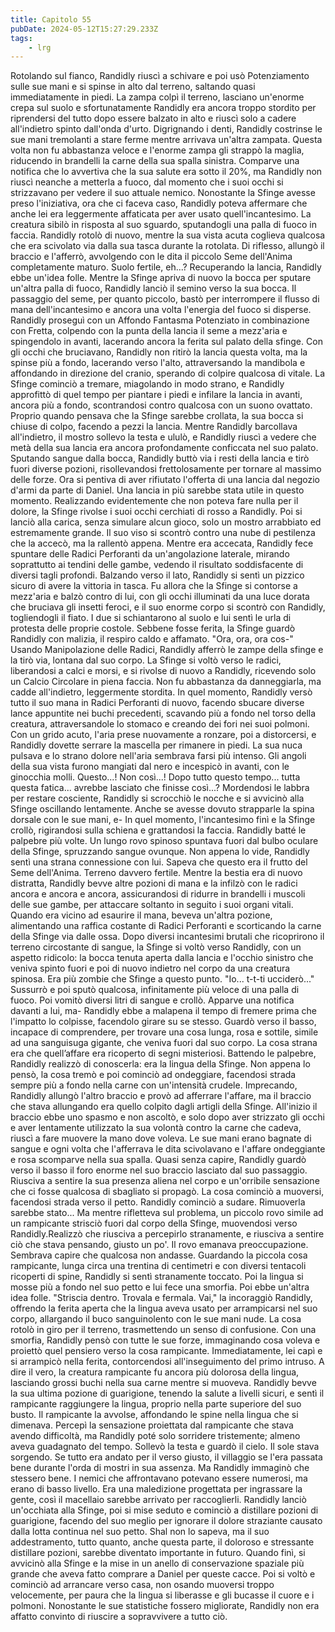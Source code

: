 ```yaml
---
title: Capitolo 55
pubDate: 2024-05-12T15:27:29.233Z
tags:
    - lrg
---
```


Rotolando sul fianco, Randidly riuscì a schivare e poi usò Potenziamento sulle sue mani e si spinse in alto dal terreno, saltando quasi immediatamente in piedi.
La zampa colpì il terreno, lasciano un'enorme crepa sul suolo e sfortunatamente Randidly era ancora troppo stordito per riprendersi del tutto dopo essere balzato in alto e riuscì solo a cadere all'indietro spinto dall'onda d'urto.
Digrignando i denti, Randidly costrinse le sue mani tremolanti a stare ferme mentre arrivava un'altra zampata. Questa volta non fu abbastanza veloce e l'enorme zampa gli strappò la maglia, riducendo in brandelli la carne della sua spalla sinistra.
Comparve una notifica che lo avvertiva che la sua salute era sotto il 20%, ma Randidly non riuscì neanche a metterla a fuoco, dal momento che i suoi occhi si strizzavano per vedere il suo attuale nemico.  Nonostante la Sfinge avesse preso l'iniziativa, ora che ci faceva caso, Randidly poteva affermare che anche lei era leggermente affaticata per aver usato quell'incantesimo.
La creatura sibilò in risposta al suo sguardo, sputandogli una palla di fuoco in faccia. Randidly rotolò di nuovo, mentre la sua vista acuta coglieva qualcosa che era scivolato via dalla sua tasca durante la rotolata. Di riflesso, allungò il braccio e l'afferrò, avvolgendo con le dita il piccolo Seme dell'Anima completamente maturo.
Suolo fertile, eh...?
Recuperando la lancia, Randidly ebbe un'idea folle. Mentre la Sfinge apriva di nuovo la bocca per sputare un'altra palla di fuoco, Randidly lanciò il semino verso la sua bocca. Il passaggio del seme, per quanto piccolo, bastò per interrompere il flusso di mana dell'incantesimo e ancora una volta l'energia del fuoco si disperse.
Randidly proseguì con un Affondo Fantasma Potenziato in combinazione con Fretta, colpendo con la punta della lancia il seme a mezz'aria e spingendolo in avanti, lacerando ancora la ferita sul palato della sfinge.
Con gli occhi che bruciavano, Randidly non ritirò la lancia questa volta, ma la spinse più a fondo, lacerando verso l'alto, attraversando la mandibola e affondando in direzione del cranio, sperando di colpire qualcosa di vitale.
La Sfinge cominciò a tremare, miagolando in modo strano, e Randidly approfittò di quel tempo per piantare i piedi e infilare la lancia in avanti, ancora più a fondo, scontrandosi contro qualcosa con un suono ovattato.
Proprio quando pensava che la Sfinge sarebbe crollata, la sua bocca si chiuse di colpo, facendo a pezzi la lancia. Mentre Randidly barcollava all'indietro, il mostro sollevo la testa e ululò, e Randidly riuscì a vedere che metà della sua lancia era ancora profondamente conficcata nel suo palato.
Sputando sangue dalla bocca, Randidly buttò via i resti della lancia e tirò fuori diverse pozioni, risollevandosi frettolosamente per tornare al massimo delle forze. Ora si pentiva di aver rifiutato l'offerta di una lancia dal negozio d'armi da parte di Daniel. Una lancia in più sarebbe stata utile in questo momento.
Realizzando evidentemente che non poteva fare nulla per il dolore, la Sfinge rivolse i suoi occhi cerchiati di rosso a Randidly. Poi si lanciò alla carica, senza simulare alcun gioco, solo un mostro arrabbiato ed estremamente grande.
Il suo viso si scontrò contro una nube di pestilenza che la accecò, ma la rallentò appena. Mentre era accecata, Randidly fece spuntare delle Radici Perforanti da un'angolazione laterale, mirando soprattutto ai tendini delle gambe, vedendo il risultato soddisfacente di diversi tagli profondi.
Balzando verso il lato, Randidly si sentì un pizzico sicuro di avere la vittoria in tasca.
Fu allora che la Sfinge si contorse a mezz'aria e balzò contro di lui, con gli occhi illuminati da una luce dorata che bruciava gli insetti feroci, e il suo enorme corpo si scontrò con Randidly, togliendogli il fiato. I due si schiantarono al suolo e lui sentì le urla di protesta delle proprie costole.
Sebbene fosse ferita, la Sfinge guardò Randidly con malizia, il respiro caldo e affamato.
"Ora, ora, ora cos-"
Usando Manipolazione delle Radici, Randidly afferrò le zampe della sfinge e la tirò via, lontana dal suo corpo. La Sfinge si voltò verso le radici, liberandosi a calci e morsi, e si rivolse di nuovo a Randidly, ricevendo solo un Calcio Circolare in piena faccia.
Non fu abbastanza da danneggiarla, ma cadde all'indietro, leggermente stordita.
In quel momento, Randidly versò tutto il suo mana in Radici Perforanti di nuovo, facendo sbucare diverse lance appuntite nei buchi precedenti, scavando più a fondo nel torso della creatura, attraversandole lo stomaco e creando dei fori nei suoi polmoni.
Con un grido acuto, l'aria prese nuovamente a ronzare, poi a distorcersi, e Randidly dovette serrare la mascella per rimanere in piedi.
La sua nuca pulsava e lo strano dolore nell'aria sembrava farsi più intenso. Gli angoli della sua vista furono mangiati dal nero e incespicò in avanti, con le ginocchia molli.
Questo...!
Non così...!
Dopo tutto questo tempo... tutta questa fatica... avrebbe lasciato che finisse così...?
Mordendosi le labbra per restare cosciente, Randidly si scrocchiò le nocche e si avvicinò alla Sfinge oscillando lentamente. Anche se avesse dovuto strapparle la spina dorsale con le sue mani, e-
In quel momento, l'incantesimo finì e la Sfinge crollò, rigirandosi sulla schiena e grattandosi la faccia.
Randidly batté le palpebre più volte. Un lungo rovo spinoso spuntava fuori dal bulbo oculare della Sfinge, spruzzando sangue ovunque. Non appena lo vide, Randidly sentì una strana connessione con lui. Sapeva che questo era il frutto del Seme dell'Anima.
Terreno davvero fertile.
Mentre la bestia era di nuovo distratta, Randidly bevve altre pozioni di mana e la infilzò con le radici ancora e ancora e ancora, assicurandosi di ridurre in brandelli i muscoli delle sue gambe, per attaccare soltanto in seguito i suoi organi vitali.
Quando era vicino ad esaurire il mana, beveva un'altra pozione, alimentando una raffica costante di Radici Perforanti e scorticando la carne della Sfinge via dalle ossa.
Dopo diversi incantesimi brutali che ricoprirono il terreno circostante di sangue, la Sfinge si voltò verso Randidly, con un aspetto ridicolo: la bocca tenuta aperta dalla lancia e l'occhio sinistro che veniva spinto fuori e poi di nuovo indietro nel corpo da una creatura spinosa. Era più zombie che Sfinge a questo punto.
"Io... t-t-ti ucciderò..." Sussurrò e poi sputò qualcosa, infinitamente più veloce di una palla di fuoco. Poi vomitò diversi litri di sangue e crollò. Apparve una notifica davanti a lui, ma-
Randidly ebbe a malapena il tempo di fremere prima che l'impatto lo colpisse, facendolo girare su se stesso. Guardò verso il basso, incapace di comprendere, per trovare una cosa lunga, rosa e sottile, simile ad una sanguisuga gigante, che veniva fuori dal suo corpo. La cosa strana era che quell’affare era ricoperto di segni misteriosi.
Battendo le palpebre, Randidly realizzò di conoscerla: era la lingua della Sfinge.
Non appena lo pensò, la cosa tremò e poi cominciò ad ondeggiare, facendosi strada sempre più a fondo nella carne con un'intensità crudele. Imprecando, Randidly allungò l'altro braccio e provò ad afferrare l'affare, ma il braccio che stava allungando era quello colpito dagli artigli della Sfinge. All'inizio il braccio ebbe uno spasmo e non ascoltò, e solo dopo aver strizzato gli occhi e aver lentamente utilizzato la sua volontà contro la carne che cadeva, riuscì a fare muovere la mano dove voleva.
Le sue mani erano bagnate di sangue e ogni volta che l'afferrava le dita scivolavano e l'affare ondeggiante e rosa scomparve nella sua spalla. Quasi senza capire, Randidly guardò verso il basso il foro enorme nel suo braccio lasciato dal suo passaggio.
Riusciva a sentire la sua presenza aliena nel corpo e un'orribile sensazione che ci fosse qualcosa di sbagliato si propagò. La cosa cominciò a muoversi, facendosi strada verso il petto.
Randidly cominciò a sudare. Rimuoverla sarebbe stato...
Ma mentre rifletteva sul problema, un piccolo rovo simile ad un rampicante strisciò fuori dal corpo della Sfinge, muovendosi verso Randidly.Realizzò che riusciva a percepirlo stranamente, e riusciva a sentire ciò che stava pensando, giusto un po'. Il rovo emanava preoccupazione. Sembrava capire che qualcosa non andasse.
Guardando la piccola cosa rampicante, lunga circa una trentina di centimetri e con diversi tentacoli ricoperti di spine, Randidly si sentì stranamente toccato. Poi la lingua si mosse più a fondo nel suo petto e lui fece una smorfia. Poi ebbe un'altra idea folle.
"Striscia dentro. Trovala e fermala. Vai," la incoraggiò Randidly, offrendo la ferita aperta che la lingua aveva usato per arrampicarsi nel suo corpo, allargando il buco sanguinolento con le sue mani nude. La cosa rotolò in giro per il terreno, trasmettendo un senso di confusione.
Con una smorfia, Randidly pensò con tutte le sue forze, immaginando cosa voleva e proiettò quel pensiero verso la cosa rampicante. Immediatamente, lei capì e si arrampicò nella ferita, contorcendosi all'inseguimento del primo intruso.
A dire il vero, la creatura rampicante fu ancora più dolorosa della lingua, lasciando grossi buchi nella sua carne mentre si muoveva. Randidly bevve la sua ultima pozione di guarigione, tenendo la salute a livelli sicuri, e sentì il rampicante raggiungere la lingua, proprio nella parte superiore del suo busto. Il rampicante la avvolse, affondando le spine nella lingua che si dimenava.
Percepì la sensazione proiettata dal rampicante che stava avendo difficoltà, ma Randidly poté solo sorridere tristemente; almeno aveva guadagnato del tempo.
Sollevò la testa e guardò il cielo. Il sole stava sorgendo. Se tutto era andato per il verso giusto, il villaggio se l'era passata bene durante l'orda di mostri in sua assenza. Ma Randidly immaginò che stessero bene. I nemici che affrontavano potevano essere numerosi, ma erano di basso livello. Era una maledizione progettata per ingrassare la gente, così il macellaio sarebbe arrivato per raccoglierli.
Randidly lanciò un'occhiata alla Sfinge, poi si mise seduto e cominciò a distillare pozioni di guarigione, facendo del suo meglio per ignorare il dolore straziante causato dalla lotta continua nel suo petto. Shal non lo sapeva, ma il suo addestramento, tutto quanto, anche questa parte, il doloroso e stressante distillare pozioni, sarebbe diventato importante in futuro.
Quando finì, si avvicinò alla Sfinge e la mise in un anello di conservazione spaziale più grande che aveva fatto comprare a Daniel per queste cacce. Poi si voltò e cominciò ad arrancare verso casa, non osando muoversi troppo velocemente, per paura che la lingua si liberasse e gli bucasse il cuore e i polmoni.
Nonostante le sue statistiche fossero migliorate, Randidly non era affatto convinto di riuscire a sopravvivere a tutto ciò.





